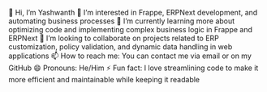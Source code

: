 👋 Hi, I’m Yashwanth
👀 I’m interested in Frappe, ERPNext development, and automating business processes
🌱 I’m currently learning more about optimizing code and implementing complex business logic in Frappe and ERPNext
💞️ I’m looking to collaborate on projects related to ERP customization, policy validation, and dynamic data handling in web applications
📫 How to reach me: You can contact me via email or on my GitHub
😄 Pronouns: He/Him
⚡ Fun fact: I love streamlining code to make it more efficient and maintainable while keeping it readable

<!---
yaswanth-hybrowlabs/yaswanth-hybrowlabs is a ✨ special ✨ repository because its `README.md` (this file) appears on your GitHub profile.
You can click the Preview link to take a look at your changes.
--->
